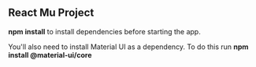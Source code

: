 ## React Mu Project

**npm install** to install dependencies before starting the app.

You'll also need to install Material UI as a dependency. To do this run **npm install @material-ui/core**
